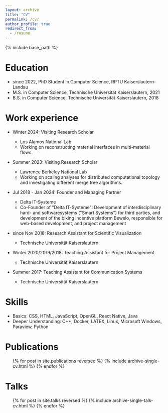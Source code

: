 ```yaml
---
layout: archive
title: "CV"
permalink: /cv/
author_profile: true
redirect_from:
  - /resume
---
```


{% include base_path %}

Education
======
* since 2022, PhD Student in Computer Science, RPTU Kaiserslautern-Landau
* M.S. in Computer Science, Technische Universität Kaiserslautern, 2021
* B.S. in Computer Science, Technische Universität Kaiserslautern, 2018

Work experience
======
* Winter 2024: Visiting Research Scholar
  * Los Alamos National Lab
  * Working on reconstructing material interfaces in multi-material flows.

* Summer 2023: Visiting Research Scholar
  * Lawrence Berkeley National Lab
  * Working on scaling analyses for distributed computational topology and investigating different merge tree algorithms.

* Jul 2018 - Jan 2024: Founder and Managing Partner
  * Delta IT-Systeme
  * Co-Founder of "Delta IT-Systeme": Development of interdisciplinary hard- and softwaresystems ("Smart Systems") for third parties, and development of the biking incentive platform Bewelo, responsible for web-based development, and project management

* since Nov 2018: Research Assistant for Scientific Visualization
  * Technische Universität Kaiserslautern

* Winter 2020/2019/2018: Teaching Assistant for Project Management
  * Technische Universität Kaiserslautern

* Summer 2017: Teaching Assistant for Communication Systems
  * Technische Universität Kaiserslautern

Skills
======
* Basics: CSS, HTML, JavaScript, OpenGL, React Native, Java
* Deeper Understanding: C++, Docker, LATEX, Linux, Microsoft Windows, Paraview, Python

Publications
======
  <ul>{% for post in site.publications reversed %}
    {% include archive-single-cv.html %}
  {% endfor %}</ul>

Talks
======
  <ul>{% for post in site.talks reversed %}
    {% include archive-single-talk-cv.html  %}
  {% endfor %}</ul>

<!--- Teaching
======
  <ul>{% for post in site.teaching reversed %}
    {% include archive-single-cv.html %}
  {% endfor %}</ul> --->
